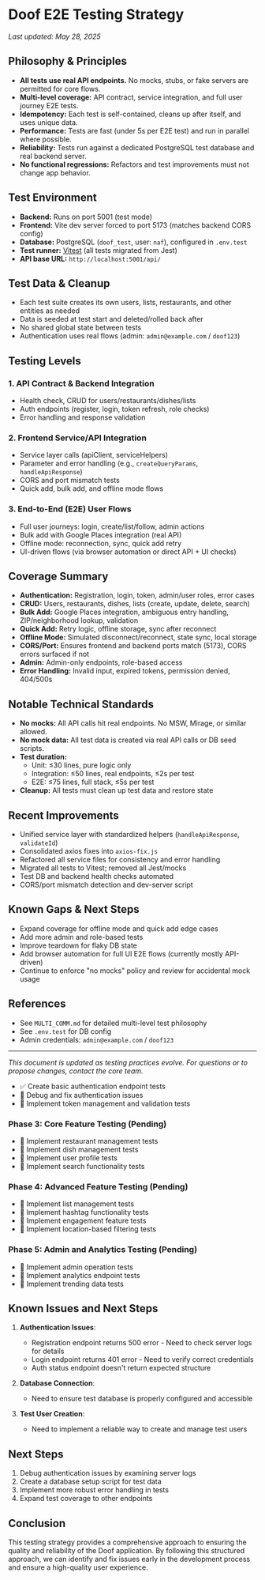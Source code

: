 # Doof E2E Testing Strategy

_Last updated: May 28, 2025_

## Philosophy & Principles

- **All tests use real API endpoints.** No mocks, stubs, or fake servers are permitted for core flows.
- **Multi-level coverage:** API contract, service integration, and full user journey E2E tests.
- **Idempotency:** Each test is self-contained, cleans up after itself, and uses unique data.
- **Performance:** Tests are fast (under 5s per E2E test) and run in parallel where possible.
- **Reliability:** Tests run against a dedicated PostgreSQL test database and real backend server.
- **No functional regressions:** Refactors and test improvements must not change app behavior.

## Test Environment

- **Backend:** Runs on port 5001 (test mode)
- **Frontend:** Vite dev server forced to port 5173 (matches backend CORS config)
- **Database:** PostgreSQL (`doof_test`, user: `naf`), configured in `.env.test`
- **Test runner:** [Vitest](https://vitest.dev/) (all tests migrated from Jest)
- **API base URL:** `http://localhost:5001/api/`

## Test Data & Cleanup

- Each test suite creates its own users, lists, restaurants, and other entities as needed
- Data is seeded at test start and deleted/rolled back after
- No shared global state between tests
- Authentication uses real flows (admin: `admin@example.com` / `doof123`)

## Testing Levels

### 1. API Contract & Backend Integration
- Health check, CRUD for users/restaurants/dishes/lists
- Auth endpoints (register, login, token refresh, role checks)
- Error handling and response validation

### 2. Frontend Service/API Integration
- Service layer calls (apiClient, serviceHelpers)
- Parameter and error handling (e.g., `createQueryParams`, `handleApiResponse`)
- CORS and port mismatch tests
- Quick add, bulk add, and offline mode flows

### 3. End-to-End (E2E) User Flows
- Full user journeys: login, create/list/follow, admin actions
- Bulk add with Google Places integration (real API)
- Offline mode: reconnection, sync, quick add retry
- UI-driven flows (via browser automation or direct API + UI checks)

## Coverage Summary

- **Authentication:** Registration, login, token, admin/user roles, error cases
- **CRUD:** Users, restaurants, dishes, lists (create, update, delete, search)
- **Bulk Add:** Google Places integration, ambiguous entry handling, ZIP/neighborhood lookup, validation
- **Quick Add:** Retry logic, offline storage, sync after reconnect
- **Offline Mode:** Simulated disconnect/reconnect, state sync, local storage
- **CORS/Port:** Ensures frontend and backend ports match (5173), CORS errors surfaced if not
- **Admin:** Admin-only endpoints, role-based access
- **Error Handling:** Invalid input, expired tokens, permission denied, 404/500s

## Notable Technical Standards

- **No mocks:** All API calls hit real endpoints. No MSW, Mirage, or similar allowed.
- **No mock data:** All test data is created via real API calls or DB seed scripts.
- **Test duration:**
  - Unit: ≤30 lines, pure logic only
  - Integration: ≤50 lines, real endpoints, ≤2s per test
  - E2E: ≤75 lines, full stack, ≤5s per test
- **Cleanup:** All tests must clean up test data and restore state

## Recent Improvements

- Unified service layer with standardized helpers (`handleApiResponse`, `validateId`)
- Consolidated axios fixes into `axios-fix.js`
- Refactored all service files for consistency and error handling
- Migrated all tests to Vitest; removed all Jest/mocks
- Test DB and backend health checks automated
- CORS/port mismatch detection and dev-server script

## Known Gaps & Next Steps

- Expand coverage for offline mode and quick add edge cases
- Add more admin and role-based tests
- Improve teardown for flaky DB state
- Add browser automation for full UI E2E flows (currently mostly API-driven)
- Continue to enforce "no mocks" policy and review for accidental mock usage

## References

- See `MULTI_COMM.md` for detailed multi-level test philosophy
- See `.env.test` for DB config
- Admin credentials: `admin@example.com` / `doof123`

---

_This document is updated as testing practices evolve. For questions or to propose changes, contact the core team._

- ✅ Create basic authentication endpoint tests
- 🔄 Debug and fix authentication issues
- 🔄 Implement token management and validation tests

### Phase 3: Core Feature Testing (Pending)

- 📝 Implement restaurant management tests
- 📝 Implement dish management tests
- 📝 Implement user profile tests
- 📝 Implement search functionality tests

### Phase 4: Advanced Feature Testing (Pending)

- 📝 Implement list management tests
- 📝 Implement hashtag functionality tests
- 📝 Implement engagement feature tests
- 📝 Implement location-based filtering tests

### Phase 5: Admin and Analytics Testing (Pending)

- 📝 Implement admin operation tests
- 📝 Implement analytics endpoint tests
- 📝 Implement trending data tests

## Known Issues and Next Steps

1. **Authentication Issues**:
   - Registration endpoint returns 500 error - Need to check server logs for details
   - Login endpoint returns 401 error - Need to verify correct credentials
   - Auth status endpoint doesn't return expected structure

2. **Database Connection**:
   - Need to ensure test database is properly configured and accessible

3. **Test User Creation**:
   - Need to implement a reliable way to create and manage test users

## Next Steps

1. Debug authentication issues by examining server logs
2. Create a database setup script for test data
3. Implement more robust error handling in tests
4. Expand test coverage to other endpoints

## Conclusion

This testing strategy provides a comprehensive approach to ensuring the quality and reliability of the Doof application. By following this structured approach, we can identify and fix issues early in the development process and ensure a high-quality user experience.
